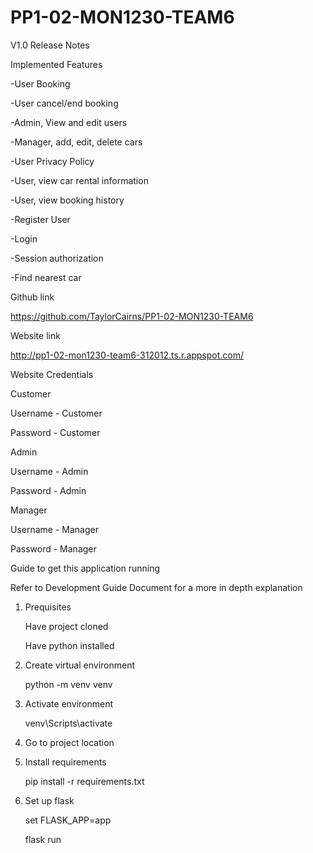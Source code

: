 # PP1-02-MON1230-TEAM6


V1.0 Release Notes

Implemented Features

-User Booking

-User cancel/end booking

-Admin, View and edit users

-Manager, add, edit, delete cars

-User Privacy Policy

-User, view car rental information

-User, view booking history

-Register User

-Login

-Session authorization

-Find nearest car


Github link

https://github.com/TaylorCairns/PP1-02-MON1230-TEAM6

Website link

http://pp1-02-mon1230-team6-312012.ts.r.appspot.com/

Website Credentials

Customer

Username - Customer

Password - Customer

Admin

Username - Admin

Password - Admin

Manager 

Username - Manager 

Password - Manager 



Guide to get this application running

Refer to Development Guide Document for a more in depth explanation

1. Prequisites

    Have project cloned
    
    Have python installed

2. Create virtual environment

    python -m venv venv

3. Activate environment

    venv\Scripts\activate

4. Go to project location

5. Install requirements

    pip install -r requirements.txt

6. Set up flask

    set FLASK_APP=app

    flask run

